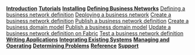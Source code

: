 **[Introduction](../introduction/introduction.html)**
**[Tutorials](../tutorials/tutorialindex.html)**
**[Installing](../installing/prerequisites.html)**
**[Defining Business Networks](../business-network/businessnetwork.html)**
[Defining a business network definition](../business-network/getting-started-coding-bnd.html)
[Deploying a business network](../business-network/deploybusinessnetwork.html)
[Create a business network definition](../business-network/bnd-define.html)
[Publish a business network definition](../business-network/bnd-publish.html)
[Create a business domain model](../business-network/model-define.html)
[Publish a business domain model](../business-network/model-publish.html)
[Update a business network definition on Fabric](../business-network/runtime-update.html)
[Test a business network definition](../business-network/testing.html)
**[Writing Applications](../applications/genapp.html)**
**[Integrating Existing Systems](../integrating/integrating-index.html)**
**[Managing and Operating](../managing/participant-add.html)**
**[Determining Problems](../problems/diagnostics.html)**
**[Reference](../reference/MeetTheModules.html)**
**[Support](../support/index.html)**
